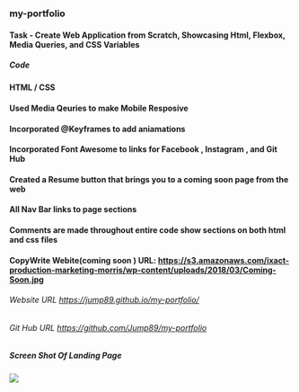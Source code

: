 ### my-portfolio

#### Task - Create Web Application from Scratch, Showcasing Html, Flexbox, Media Queries, and CSS Variables


##### Code 
#### HTML / CSS


#### Used Media Qeuries to make Mobile Resposive 
#### Incorporated @Keyframes to add aniamations 
#### Incorporated Font Awesome to links for Facebook , Instagram , and Git Hub
#### Created a Resume button that brings you to a coming soon page from the web
#### All Nav Bar links to page sections 
#### Comments are made throughout entire code show sections on both html and css files 


####  CopyWrite Webite(coming soon ) URL: https://s3.amazonaws.com/ixact-production-marketing-morris/wp-content/uploads/2018/03/Coming-Soon.jpg


###### Website URL https://jump89.github.io/my-portfolio/
###### Git Hub URL https://github.com/Jump89/my-portfolio


##### Screen Shot Of Landing Page 

![](image/Screen-shot-landingpage.png)
